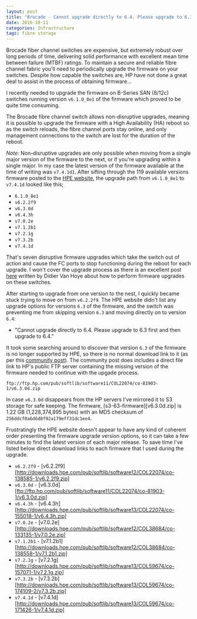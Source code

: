 ```yaml
---
layout: post
title: "Brocade - Cannot upgrade directly to 6.4. Please upgrade to 6.3 first and then upgrade to 6.4."
date: 2016-10-11
categories: Infrastructure
tags: fibre storage
---
```


Brocade fiber channel switches are expensive, but extremely robust over long periods of time, delivering solid performance with excellent mean time between failure (MTBF) ratings. To maintain a secure and reliable fibre channel fabric you'll need to periodically upgrade the firmware on your switches. Despite how capable the switches are, HP have not done a great deal to assist in the process of obtaining firmware...

I recently needed to upgrade the firmware on B-Series SAN (8/12c) switches running version `v6.1.0_8e1` of the firmware which proved to be quite time consuming.

The Brocade fibre channel switch allows non-disruptive upgrades, meaning it is possible to upgrade the firmware with a High Availability (HA) reboot so as the switch reloads, the fibre channel ports stay online, and only management connections to the switch are lost for the duration of the reboot.

*Note:* Non-disruptive upgrades are only possible when moving from a single major version of the firmware to the next, or if you're upgrading within a single major. In my case the latest version of the firmware available at the time of writing was `v7.4.1d1`. After sifting through the 119 available versions firmware posted to the [HPE website][hpe-firmware], the upgrade path from `v6.1.0_8e1` to `v7.4.1d` looked like this;

* `6.1.0_8e1`
* `v6.2.2f9`
* `v6.3.0d`
* `v6.4.3h`
* `v7.0.2e`
* `v7.1.2b1`
* `v7.2.1g`
* `v7.3.2b`
* `v7.4.1d`

That's seven disruptive firmware upgrades which take the switch out of action and cause the FC ports to stop functioning during the reboot for each upgrade. I won't cover the upgrade process as there is an excellent post [here][workinghardinit] written by Didier Van Hoye about how to perform firmware upgrades on these switches.

After starting to upgrade from one version to the nest, I quickly became stuck trying to move on from `v6.2.2f9`. The HPE website didn't list any upgrade options for versions `6.3` of the firmware, and the switch was preventing me from skipping version `6.3` and moving directly on to version `6.4`:

* "Cannot upgrade directly to 6.4. Please upgrade to 6.3 first and then upgrade to 6.4."

It took some searching around to discover that version `6.3` of the firmware is no longer supported by HPE, so there is no normal download link to it (as per this [community post][hpe-community]). The community post does includes a direct file link to HP's public FTP server containing the missing version of the firmware needed to continue with the upgade process.

`ftp://ftp.hp.com/pub/softlib/software11/COL22074/co-81903-1/v6.3.0d.zip`

In case `v6.3.0d` disappears from the HP servers I've mirrored it to S3 storage for safe keeping. The firmware, [s3-63-firmware][v6.3.0d.zip] is 1.22 GB (1,228,374,895 bytes) with an MD5 checksum of `256ddcf0a6d6d8f92a179eff31dc1ee4`.

Frustratingly the HPE website doesn't appear to have any kind of coherent order presenting the firmware upgrade version options, so it can take a few minutes to find the latest version of each major release. To save time I've listed below direct download links to each firmware that I used during the upgrade.

* `v6.2.2f9` - [v6.2.2f9][http://downloads.hpe.com/pub/softlib/software12/COL22074/co-138585-1/v6.2.2f9.zip]
* `v6.3.0d` - [v6.3.0d][ftp://ftp.hp.com/pub/softlib/software11/COL22074/co-81903-1/v6.3.0d.zip]
* `v6.4.3h` - [v6.4.3h][http://downloads.hpe.com/pub/softlib/software13/COL22074/co-155018-1/v6.4.3h.zip]
* `v7.0.2e` - [v7.0.2e][http://downloads.hpe.com/pub/softlib/software12/COL38684/co-133135-1/v7.0.2e.zip]
* `v7.1.2b1` - [v7.1.2b1][http://downloads.hpe.com/pub/softlib/software12/COL38684/co-138558-1/v7.1.2b1.zip]
* `v7.2.1g` - [v7.2.1g][http://downloads.hpe.com/pub/softlib/software13/COL59674/co-157071-1/v7.2.1g.zip]
* `v7.3.2b` - [v7.3.2b][http://downloads.hpe.com/pub/softlib/software13/COL59674/co-174109-2/v7.3.2b.zip]
* `v7.4.1d` - [v7.4.1d][http://downloads.hpe.com/pub/softlib/software13/COL59674/co-171426-1/v7.4.1d.zip]





[hpe-firmware]: http://h20566.www2.hpe.com/hpsc/swd/public/readIndex?sp4ts.oid=5332779&swLangOid=8&swEnvOid=54
[workinghardinit]: https://blog.workinghardinit.work/2015/12/15/upgrade-the-firmware-on-a-brocade-fibre-channel-switch/
[hpe-community]: https://community.hpe.com/t5/Storage-Area-Networks-SAN-Small/B-Series-8-8-AM866A-No-Firmware-6-3x-available/td-p/6755407
[s3-63-firmware]: https://s3-eu-west-1.amazonaws.com/pingfu/firmware/brocade/b-series/v6.3.0d.zip
[v6.2.2f9]: http://downloads.hpe.com/pub/softlib/software12/COL22074/co-138585-1/v6.2.2f9.zip
[v6.3.0d]: ftp://ftp.hp.com/pub/softlib/software11/COL22074/co-81903-1/v6.3.0d.zip
[v6.4.3h]: http://downloads.hpe.com/pub/softlib/software13/COL22074/co-155018-1/v6.4.3h.zip
[v7.0.2e]: http://downloads.hpe.com/pub/softlib/software12/COL38684/co-133135-1/v7.0.2e.zip
[v7.1.2b1]: http://downloads.hpe.com/pub/softlib/software12/COL38684/co-138558-1/v7.1.2b1.zip
[v7.2.1g]: http://downloads.hpe.com/pub/softlib/software13/COL59674/co-157071-1/v7.2.1g.zip
[v7.3.2b]: http://downloads.hpe.com/pub/softlib/software13/COL59674/co-174109-2/v7.3.2b.zip
[v7.4.1d]: http://downloads.hpe.com/pub/softlib/software13/COL59674/co-171426-1/v7.4.1d.zip



